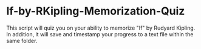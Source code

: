 # If-by-RKipling-Memorization-Quiz
This script will quiz you on your ability to memorize "If" by Rudyard Kipling. In addition, it will save and timestamp your progress to a text file within the same folder. 
